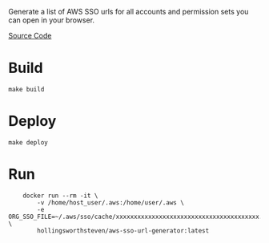 Generate a list of AWS SSO urls for all accounts and permission sets you can open in your browser.

[Source Code](https://github.com/shollingsworth/aws-sso-url-generator)

# Build

```
make build
```

# Deploy

```
make deploy
```

# Run

```
    docker run --rm -it \
        -v /home/host_user/.aws:/home/user/.aws \
        -e ORG_SSO_FILE=~/.aws/sso/cache/xxxxxxxxxxxxxxxxxxxxxxxxxxxxxxxxxxxxxxxx.json \
        hollingsworthsteven/aws-sso-url-generator:latest
```
